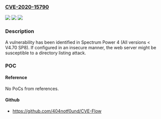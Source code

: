 ### [CVE-2020-15790](https://cve.mitre.org/cgi-bin/cvename.cgi?name=CVE-2020-15790)
![](https://img.shields.io/static/v1?label=Product&message=Spectrum%20Power%204&color=blue)
![](https://img.shields.io/static/v1?label=Version&message=n%2Fa&color=blue)
![](https://img.shields.io/static/v1?label=Vulnerability&message=CWE-548%3A%20Exposure%20of%20Information%20Through%20Directory%20Listing&color=brighgreen)

### Description

A vulnerability has been identified in Spectrum Power 4 (All versions < V4.70 SP8). If configured in an insecure manner, the web server might be susceptible to a directory listing attack.

### POC

#### Reference
No PoCs from references.

#### Github
- https://github.com/404notf0und/CVE-Flow

